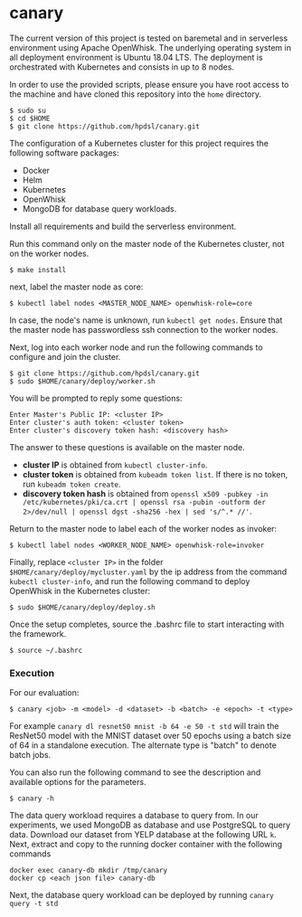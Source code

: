 # canary

The current version of this project is tested on baremetal and in serverless environment using Apache OpenWhisk. The underlying operating system in all deployment environment is Ubuntu 18.04 LTS. The deployment is orchestrated with Kubernetes and consists in up to 8 nodes.

In order to use the provided scripts, please ensure you have root access to the machine and have cloned this repository into the `home` directory.

```
$ sudo su
$ cd $HOME
$ git clone https://github.com/hpdsl/canary.git
```

The configuration of a Kubernetes cluster for this project requires the following software packages:

* Docker
* Helm
* Kubernetes
* OpenWhisk
* MongoDB for database query workloads. 


Install all requirements and build the serverless environment.

Run this command only on the master node of the Kubernetes cluster, not on the worker nodes.

```
$ make install
```

next, label the master node as core:

```
$ kubectl label nodes <MASTER_NODE_NAME> openwhisk-role=core
```

In case, the node's name is unknown, run ```kubectl get nodes```.
Ensure that the master node has passwordless ssh connection to the worker nodes.

Next, log into each worker node and run the following commands to configure and join the cluster.

```
$ git clone https://github.com/hpdsl/canary.git
$ sudo $HOME/canary/deploy/worker.sh
```
You will be prompted to reply some questions:
```
Enter Master's Public IP: <cluster IP>
Enter cluster's auth token: <cluster token>
Enter cluster's discovery token hash: <discovery hash>
```

The answer to these questions is available on the master node.

* **cluster IP** is obtained from `kubectl cluster-info`.
* **cluster token** is obtained from `kubeadm token list`. If there is no token, run `kubeadm token create`.
* **discovery token hash** is obtained from `openssl x509 -pubkey -in /etc/kubernetes/pki/ca.crt | openssl rsa -pubin -outform der 2>/dev/null | openssl dgst -sha256 -hex | sed 's/^.* //'`.

Return to the master node to label each of the worker nodes as invoker:

```
$ kubectl label nodes <WORKER_NODE_NAME> openwhisk-role=invoker
```
Finally, replace `<cluster IP>` in the folder `$HOME/canary/deploy/mycluster.yaml` by the ip address from the command `kubectl cluster-info`, and run the following command to deploy OpenWhisk in the Kubernetes cluster:

```
$ sudo $HOME/canary/deploy/deploy.sh
```
Once the setup completes, source the .bashrc file to start interacting with the framework.

```
$ source ~/.bashrc
```

### Execution

For our evaluation:

```
$ canary <job> -m <model> -d <dataset> -b <batch> -e <epoch> -t <type>
```
For example `canary dl resnet50 mnist -b 64 -e 50 -t std` will train the ResNet50 model with the MNIST dataset over 50 epochs using a batch size of 64 in a standalone execution. The alternate type is "batch" to denote batch jobs.

You can also run the following command to see the description and available options for the parameters.

```
$ canary -h
```

The data query workload requires a database to query from. In our experiments, we used MongoDB as database and use PostgreSQL to query data. Download our dataset from YELP database at the following URL `k`. Next, extract and copy to the running docker container with the following commands

```
docker exec canary-db mkdir /tmp/canary
docker cp <each json file> canary-db
```

Next, the database query workload can be deployed by running `canary query -t std`
